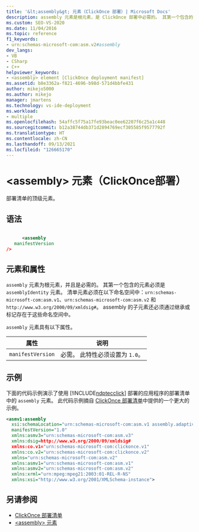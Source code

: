 ```yaml
---
title: '&lt;assembly&gt; 元素（ClickOnce 部署）| Microsoft Docs'
description: assembly 元素是根元素，是 ClickOnce 部署中必需的。 其第一个包含的元素必须是 assemblyIdentity 元素。
ms.custom: SEO-VS-2020
ms.date: 11/04/2016
ms.topic: reference
f1_keywords:
- urn:schemas-microsoft-com:asm.v2#assembly
dev_langs:
- VB
- CSharp
- C++
helpviewer_keywords:
- <assembly> element [ClickOnce deployment manifest]
ms.assetid: b8e3362a-f821-4696-b98d-571d4bbfe431
author: mikejo5000
ms.author: mikejo
manager: jmartens
ms.technology: vs-ide-deployment
ms.workload:
- multiple
ms.openlocfilehash: 54affc5f75a17fe93beac0ee62207f6c25a1c448
ms.sourcegitcommit: b12a38744db371d2894769ecf305585f9577792f
ms.translationtype: HT
ms.contentlocale: zh-CN
ms.lasthandoff: 09/13/2021
ms.locfileid: "126665170"
---
```

# <a name="ltassemblygt-element-clickonce-deployment"></a>&lt;assembly&gt; 元素（ClickOnce部署）
部署清单的顶级元素。

## <a name="syntax"></a>语法

```xml

      <assembly  
   manifestVersion
/>
```

## <a name="elements-and-attributes"></a>元素和属性
 `assembly` 元素为根元素，并且是必需的。 其第一个包含的元素必须是 `assemblyIdentity` 元素。 清单元素必须在以下命名空间中：`urn:schemas-microsoft-com:asm.v1`、`urn:schemas-microsoft-com:asm.v2` 和 `http://www.w3.org/2000/09/xmldsig#`。 assembly 的子元素还必须通过继承或标记存在于这些命名空间中。

 `assembly` 元素具有以下属性。

|属性|说明|
|---------------|-----------------|
|`manifestVersion`|必需。 此特性必须设置为 `1.0`。|

## <a name="example"></a>示例
 下面的代码示例演示了使用 [!INCLUDE[ndptecclick](../deployment/includes/ndptecclick_md.md)] 部署的应用程序的部署清单中的 `assembly` 元素。 此代码示例摘自 [ClickOnce 部署清单](../deployment/clickonce-deployment-manifest.md)中提供的一个更大的示例。

```xml
<asmv1:assembly
  xsi:schemaLocation="urn:schemas-microsoft-com:asm.v1 assembly.adaptive.xsd"
  manifestVersion="1.0"
  xmlns:asmv3="urn:schemas-microsoft-com:asm.v3"
  xmlns:dsig=http://www.w3.org/2000/09/xmldsig#
  xmlns:co.v1="urn:schemas-microsoft-com:clickonce.v1"
  xmlns:co.v2="urn:schemas-microsoft-com:clickonce.v2"
  xmlns="urn:schemas-microsoft-com:asm.v2"
  xmlns:asmv1="urn:schemas-microsoft-com:asm.v1"
  xmlns:asmv2="urn:schemas-microsoft-com:asm.v2"
  xmlns:xrml="urn:mpeg:mpeg21:2003:01-REL-R-NS"
  xmlns:xsi="http://www.w3.org/2001/XMLSchema-instance">
```

## <a name="see-also"></a>另请参阅
- [ClickOnce 部署清单](../deployment/clickonce-deployment-manifest.md)
- [\<assembly> 元素](../deployment/assembly-element-clickonce-application.md)